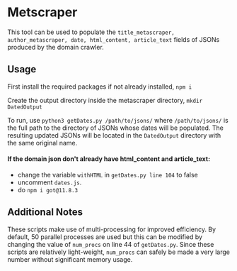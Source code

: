 # Metscraper
This tool can be used to populate the `title_metascraper, author_metascraper, date, html_content, article_text` fields of JSONs produced by the domain crawler.

## Usage
First install the required packages if not already installed, `npm i`

Create the output directory inside the metascraper directory, `mkdir DatedOutput`

To run, use `python3 getDates.py /path/to/jsons/` where `/path/to/jsons/` is the full path to the directory of JSONs whose dates will be populated. 
The resulting updated JSONs will be located in the `DatedOutput` directory with the same original name. 

#### If the domain json don't already have html_content and article_text:
  - change the variable `withHTML` in `getDates.py line 104` to false
  - uncomment `dates.js`. 
  - do `npm i got@11.8.3`

## Additional Notes
These scripts make use of multi-processing for improved efficiency. By default, 50 parallel processes are used but this can be modified by changing the value of `num_procs` on line 44 of `getDates.py`. Since these scripts are relatively light-weight, `num_procs` can safely be made a very large number without significant memory usage. 
